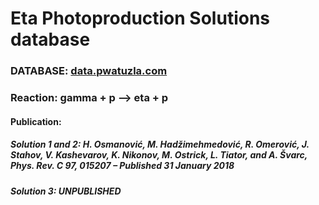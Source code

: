 # Eta Photoproduction Solutions database 
### DATABASE: [data.pwatuzla.com](http://data.pwatuzla.com)
### Reaction: gamma + p --> eta + p
#### Publication: 
##### Solution 1 and 2: H. Osmanović, M. Hadžimehmedović, R. Omerović, J. Stahov, V. Kashevarov, K. Nikonov, M. Ostrick, L. Tiator, and A. Švarc, Phys. Rev. C 97, 015207 – Published 31 January 2018 
##### Solution 3: UNPUBLISHED
